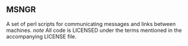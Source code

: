 ## MSNGR

A set of perl scripts for communicating messages and links between machines.
*note* All code is LICENSED under the terms mentioned in the accompanying LICENSE file.
